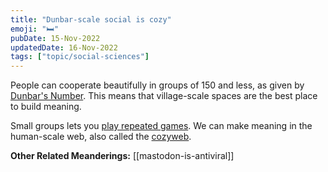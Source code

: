 ```yaml
---
title: "Dunbar-scale social is cozy"
emoji: "🛏"
pubDate: 15-Nov-2022
updatedDate: 16-Nov-2022
tags: ["topic/social-sciences"]
---
```


People can cooperate beautifully in groups of 150 and less, as given by [Dunbar's Number](https://en.wikipedia.org/wiki/Dunbar%27s_number). This means that village-scale spaces are the best place to build meaning.

Small groups lets you [play repeated games](https://ncase.me/trust/). We can make meaning in the human-scale web, also called the [cozyweb](https://studio.ribbonfarm.com/p/the-extended-internet-universe).

**Other Related Meanderings:**
[[mastodon-is-antiviral]]